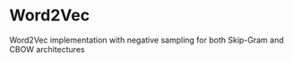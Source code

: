 # Word2Vec
Word2Vec implementation with negative sampling for both Skip-Gram and CBOW architectures
